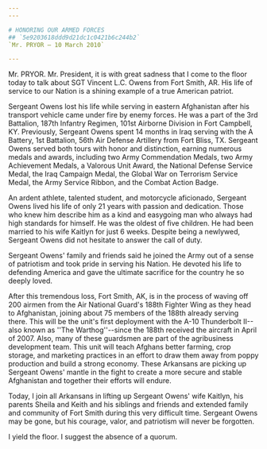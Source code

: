 ```yaml
---
---

# HONORING OUR ARMED FORCES
## `5e9203618ddd9d21dc1c0421b6c244b2`
`Mr. PRYOR — 10 March 2010`

---
```



Mr. PRYOR. Mr. President, it is with great sadness that I come to the 
floor today to talk about SGT Vincent L.C. Owens from Fort Smith, AR. 
His life of service to our Nation is a shining example of a true 
American patriot.

Sergeant Owens lost his life while serving in eastern Afghanistan 
after his transport vehicle came under fire by enemy forces. He was a 
part of the 3rd Battalion, 187th Infantry Regimen, 101st Airborne 
Division in Fort Campbell, KY. Previously, Sergeant Owens spent 14 
months in Iraq serving with the A Battery, 1st Battalion, 56th Air 
Defense Artillery from Fort Bliss, TX. Sergeant Owens served both tours 
with honor and distinction, earning numerous medals and awards, 
including two Army Commendation Medals, two Army Achievement Medals, a 
Valorous Unit Award, the National Defense Service Medal, the Iraq 
Campaign Medal, the Global War on Terrorism Service Medal, the Army 
Service Ribbon, and the Combat Action Badge.

An ardent athlete, talented student, and motorcycle aficionado, 
Sergeant Owens lived his life of only 21 years with passion and 
dedication. Those who knew him describe him as a kind and easygoing man 
who always had high standards for himself. He was the oldest of five 
children. He had been married to his wife Kaitlyn for just 6 weeks. 
Despite being a newlywed, Sergeant Owens did not hesitate to answer the 
call of duty.



Sergeant Owens' family and friends said he joined the Army out of a 
sense of patriotism and took pride in serving his Nation. He devoted 
his life to defending America and gave the ultimate sacrifice for the 
country he so deeply loved.


After this tremendous loss, Fort Smith, AK, is in the process of 
waving off 200 airmen from the Air National Guard's 188th Fighter Wing 
as they head to Afghanistan, joining about 75 members of the 188th 
already serving there. This will be the unit's first deployment with 
the A-10 Thunderbolt II--also known as ''The Warthog''--since the 188th 
received the aircraft in April of 2007. Also, many of these guardsmen 
are part of the agribusiness development team. This unit will teach 
Afghans better farming, crop storage, and marketing practices in an 
effort to draw them away from poppy production and build a strong 
economy. These Arkansans are picking up Sergeant Owens' mantle in the 
fight to create a more secure and stable Afghanistan and together their 
efforts will endure.

Today, I join all Arkansans in lifting up Sergeant Owens' wife 
Kaitlyn, his parents Sheila and Keith and his siblings and friends and 
extended family and community of Fort Smith during this very difficult 
time. Sergeant Owens may be gone, but his courage, valor, and 
patriotism will never be forgotten.

I yield the floor. I suggest the absence of a quorum.